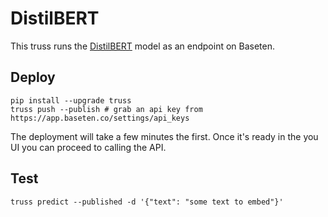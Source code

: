 # DistilBERT
This truss runs the [DistilBERT](https://huggingface.co/docs/transformers/en/model_doc/distilbert) model as an endpoint on Baseten.

## Deploy
```
pip install --upgrade truss
truss push --publish # grab an api key from https://app.baseten.co/settings/api_keys
```

The deployment will take a few minutes the first. Once it's ready in the you UI you can proceed to calling the API.

## Test
```
truss predict --published -d '{"text": "some text to embed"}'
```